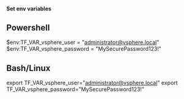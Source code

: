 #### Set env variables 
##  Powershell
$env:TF_VAR_vsphere_user = "administrator@vsphere.local"
$env:TF_VAR_vsphere_password = "MySecurePassword123!"

## Bash/Linux 
export TF_VAR_vsphere_user="administrator@vsphere.local"
export TF_VAR_vsphere_password="MySecurePassword123!"
